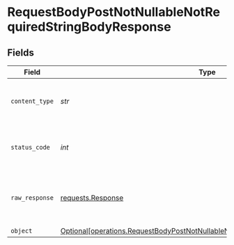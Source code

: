 # RequestBodyPostNotNullableNotRequiredStringBodyResponse


## Fields

| Field                                                                                                                                                                      | Type                                                                                                                                                                       | Required                                                                                                                                                                   | Description                                                                                                                                                                |
| -------------------------------------------------------------------------------------------------------------------------------------------------------------------------- | -------------------------------------------------------------------------------------------------------------------------------------------------------------------------- | -------------------------------------------------------------------------------------------------------------------------------------------------------------------------- | -------------------------------------------------------------------------------------------------------------------------------------------------------------------------- |
| `content_type`                                                                                                                                                             | *str*                                                                                                                                                                      | :heavy_check_mark:                                                                                                                                                         | HTTP response content type for this operation                                                                                                                              |
| `status_code`                                                                                                                                                              | *int*                                                                                                                                                                      | :heavy_check_mark:                                                                                                                                                         | HTTP response status code for this operation                                                                                                                               |
| `raw_response`                                                                                                                                                             | [requests.Response](https://requests.readthedocs.io/en/latest/api/#requests.Response)                                                                                      | :heavy_check_mark:                                                                                                                                                         | Raw HTTP response; suitable for custom response parsing                                                                                                                    |
| `object`                                                                                                                                                                   | [Optional[operations.RequestBodyPostNotNullableNotRequiredStringBodyResponseBody]](../../models/operations/requestbodypostnotnullablenotrequiredstringbodyresponsebody.md) | :heavy_minus_sign:                                                                                                                                                         | OK                                                                                                                                                                         |